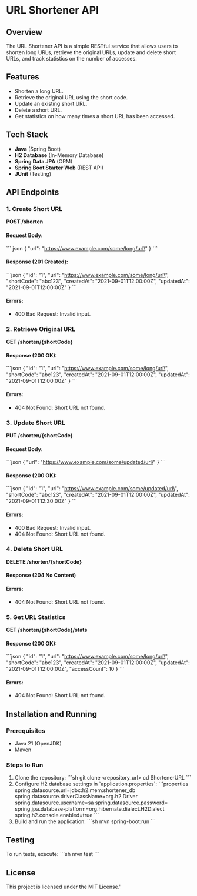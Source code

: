 # URL Shortener API
## Overview
The URL Shortener API is a simple RESTful service that allows users to shorten long URLs, retrieve the original URLs, update and delete short URLs, and track statistics on the number of accesses.

## Features
- Shorten a long URL.
- Retrieve the original URL using the short code.
- Update an existing short URL.
- Delete a short URL.
- Get statistics on how many times a short URL has been accessed.

## Tech Stack
- **Java** (Spring Boot)
- **H2 Database** (In-Memory Database)
- **Spring Data JPA** (ORM)
- **Spring Boot Starter Web** (REST API)
- **JUnit** (Testing)

## API Endpoints

### 1. Create Short URL
**POST /shorten**

#### Request Body:
\`\`\`
json
{
  \"url\": \"https://www.example.com/some/long/url\"
}
\`\`\`

#### Response (201 Created):
\`\`\`json
{
  \"id\": \"1\",
  \"url\": \"https://www.example.com/some/long/url\",
  \"shortCode\": \"abc123\",
  \"createdAt\": \"2021-09-01T12:00:00Z\",
  \"updatedAt\": \"2021-09-01T12:00:00Z\"
}
\`\`\`

#### Errors:
- 400 Bad Request: Invalid input.

### 2. Retrieve Original URL
**GET /shorten/{shortCode}**

#### Response (200 OK):
\`\`\`json
{
  \"id\": \"1\",
  \"url\": \"https://www.example.com/some/long/url\",
  \"shortCode\": \"abc123\",
  \"createdAt\": \"2021-09-01T12:00:00Z\",
  \"updatedAt\": \"2021-09-01T12:00:00Z\"
}
\`\`\`

#### Errors:
- 404 Not Found: Short URL not found.

### 3. Update Short URL
**PUT /shorten/{shortCode}**

#### Request Body:
\`\`\`json
{
  \"url\": \"https://www.example.com/some/updated/url\"
}
\`\`\`

#### Response (200 OK):
\`\`\`json
{
  \"id\": \"1\",
  \"url\": \"https://www.example.com/some/updated/url\",
  \"shortCode\": \"abc123\",
  \"createdAt\": \"2021-09-01T12:00:00Z\",
  \"updatedAt\": \"2021-09-01T12:30:00Z\"
}
\`\`\`

#### Errors:
- 400 Bad Request: Invalid input.
- 404 Not Found: Short URL not found.

### 4. Delete Short URL
**DELETE /shorten/{shortCode}**

#### Response (204 No Content)

#### Errors:
- 404 Not Found: Short URL not found.

### 5. Get URL Statistics
**GET /shorten/{shortCode}/stats**

#### Response (200 OK):
\`\`\`json
{
  \"id\": \"1\",
  \"url\": \"https://www.example.com/some/long/url\",
  \"shortCode\": \"abc123\",
  \"createdAt\": \"2021-09-01T12:00:00Z\",
  \"updatedAt\": \"2021-09-01T12:00:00Z\",
  \"accessCount\": 10
}
\`\`\`

#### Errors:
- 404 Not Found: Short URL not found.

## Installation and Running
### Prerequisites
- Java 21 (OpenJDK)
- Maven

### Steps to Run
1. Clone the repository:
   \`\`\`sh
   git clone <repository_url>
   cd ShortenerURL
   \`\`\`
2. Configure H2 database settings in \`application.properties\`:
   \`\`\`properties
   spring.datasource.url=jdbc:h2:mem:shortener_db
   spring.datasource.driverClassName=org.h2.Driver
   spring.datasource.username=sa
   spring.datasource.password=
   spring.jpa.database-platform=org.hibernate.dialect.H2Dialect
   spring.h2.console.enabled=true
   \`\`\`
3. Build and run the application:
   \`\`\`sh
   mvn spring-boot:run
   \`\`\`

## Testing
To run tests, execute:
\`\`\`sh
mvn test
\`\`\`

## License
This project is licensed under the MIT License.'

